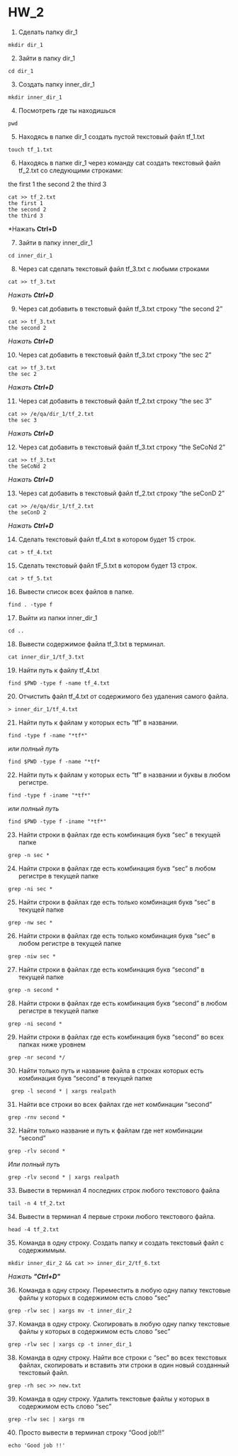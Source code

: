 # HW_2
 
1. Сделать папку dir_1 
 
 `mkdir dir_1`

2. Зайти в папку dir_1 
 
 `cd dir_1`

3. Создать папку inner_dir_1 
 
 `mkdir inner_dir_1`

4. Посмотреть где ты находишься 
 
 `pwd`

5. Находясь в папке dir_1 создать пустой текстовый файл tf_1.txt 
 
 `touch tf_1.txt`

6. Находясь в папке dir_1 через команду cat создать текстовый файл tf_2.txt со следующими строками: 

the first 1
the second 2
the third 3

```
cat >> tf_2.txt
the first 1
the second 2
the third 3
```

*Нажать **Ctrl+D**

7. Зайти в папку inner_dir_1 
 
`cd inner_dir_1`

8. Через cat сделать текстовый файл tf_3.txt  c любыми строками 
 
```
cat >> tf_3.txt
```
 
*Нажать **Ctrl+D***
 
9. Через cat добавить в текстовый файл tf_3.txt строку “the second 2” 
 
 ```
 cat >> tf_3.txt
 the second 2
 ```

*Нажать **Ctrl+D***

10. Через cat добавить в текстовый файл tf_3.txt строку “the sec 2” 
 
 ```
 cat >> tf_3.txt
 the sec 2
 ```

*Нажать **Ctrl+D***

 11. Через cat добавить в текстовый файл tf_2.txt строку “the sec 3” 
 
 ```
 cat >> /e/qa/dir_1/tf_2.txt
 the sec 3
 ```
 
*Нажать **Ctrl+D***

12. Через cat добавить в текстовый файл tf_3.txt строку “the SeCoNd 2” 
 
 ```
 cat >> tf_3.txt
 the SeCoNd 2
 ```
 
*Нажать **Ctrl+D***

13. Через cat добавить в текстовый файл tf_2.txt строку “the seConD 2” 
 
 ```
 cat >> /e/qa/dir_1/tf_2.txt
 the seConD 2
 ```
 
 *Нажать **Ctrl+D***

 14. Сделать текстовый файл tf_4.txt в котором будет 15 строк. 
 
`cat > tf_4.txt`

 15. Сделать текстовый файл tF_5.txt в котором будет 13 строк. 
 
 `cat > tf_5.txt`

 16. Вывести список всех файлов в папке. 
 
 `find . -type f`

 17. Выйти из папки inner_dir_1 
 
 `cd ..`

 18. Вывести содержимое файла tf_3.txt в терминал. 
 
 `cat inner_dir_1/tf_3.txt`

 19. Найти путь к файлу tf_4.txt 
 
 `find $PWD -type f -name tf_4.txt`

 20. Отчистить файл tf_4.txt от содержимого без удаления самого файла.  
 
 `> inner_dir_1/tf_4.txt`

 21. Найти путь к файлам у которых есть  “tf” в названии. 
 
 `find -type f -name "*tf*"`
 
 *или полный путь*
 
 `find $PWD -type f -name "*tf*`

 22. Найти путь к файлам у которых есть  “tf” в названии и буквы в любом регистре.
 
 `find -type f -iname "*tf*"`
 
 *или полный путь*
 
 `find $PWD -type f -iname "*tf*"`

 23. Найти строки в файлах где есть комбинация букв “sec” в текущей папке 
 
 `grep -n sec *`

 24. Найти строки в файлах где есть комбинация букв “sec” в любом регистре в текущей папке 
 
 `grep -ni sec *`

 25. Найти строки в файлах где есть только комбинация букв “sec” в текущей папке 
 
 `grep -nw sec *`

 26. Найти строки в файлах где есть только комбинация букв “sec” в любом регистре в текущей папке 
 
 `grep -niw sec *`

 27. Найти строки в файлах где есть комбинация букв “second” в текущей папке 
 
 `grep -n second *`

 28. Найти строки в файлах где есть комбинация букв “second” в любом регистре в текущей папке 
 
 `grep -ni second *`

 29. Найти строки в файлах где есть комбинация букв “second” во всех папках ниже уровнем 
 
 `grep -nr second */`

 30. Найти только путь и название файла в строках которых есть комбинация букв “second” в текущей папке
 
 ` grep -l second * | xargs realpath`
 
 31. Найти все строки во всех файлах где нет комбинации “second” 
 
 `grep -rnv second *`

 32. Найти только название и путь к файлам где нет комбинации “second” 
 
 `grep -rlv second *`
 
 *Или полный путь*
 
 `grep -rlv second * | xargs realpath`

 33. Вывести в терминал 4 последних строк любого текстового файла 
 
 `tail -n 4 tf_2.txt`

 34. Вывести в терминал 4 первые строки любого текстового файла. 
 
 `head -4 tf_2.txt`

 35. Команда в одну строку. Создать папку и создать текстовый файл с содержиммым. 
 
 ```
 mkdir inner_dir_2 && cat >> inner_dir_2/tf_6.txt
 ```

*Нажать **"Ctrl+D"***

 36. Команда в одну строку. Переместить в любую одну папку текстовые файлы у которых в содержимом есть слово “sec” 
 
 `grep -rlw sec | xargs mv -t inner_dir_2`

 37. Команда в одну строку. Скопировать в любую одну папку текстовые файлы у которых в содержимом есть слово “sec” 
 
 `grep -rlw sec | xargs cp -t inner_dir_1`

 38. Команда в одну строку. Найти все строки c “sec” во всех текстовых файлах, скопировать и вставить эти строки в один новый созданный текстовый файл.
 
 `grep -rh sec >> new.txt`

 39. Команда в одну строку. Удалить текстовые файлы у которых в содержимом есть слово “sec” 
 
 `grep -rlw sec | xargs rm`

 40. Просто вывести в терминал строку “Good job!!” 
 
 `echo 'Good job !!'`
